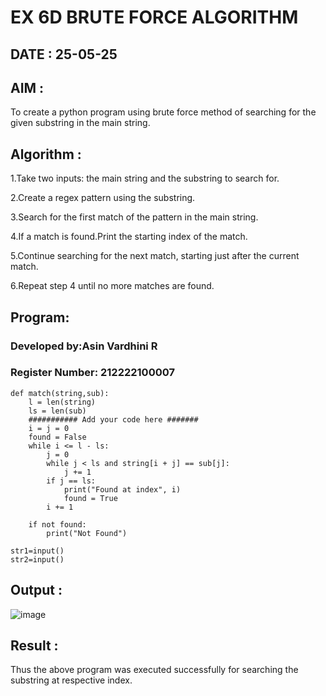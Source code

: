 # EX 6D BRUTE FORCE ALGORITHM

## DATE : 25-05-25

## AIM :

To create a python program using brute force method of searching for the given substring in the main string.

## Algorithm :

1.Take two inputs: the main string and the substring to search for.

2.Create a regex pattern using the substring.

3.Search for the first match of the pattern in the main string.

4.If a match is found.Print the starting index of the match.

5.Continue searching for the next match, starting just after the current match.

6.Repeat step 4 until no more matches are found.

## Program:


### Developed by:Asin Vardhini R
### Register Number: 212222100007

```
def match(string,sub):
    l = len(string)
    ls = len(sub)
    ########### Add your code here #######
    i = j = 0
    found = False
    while i <= l - ls:
        j = 0
        while j < ls and string[i + j] == sub[j]:
            j += 1
        if j == ls:
            print("Found at index", i)
            found = True
        i += 1
    
    if not found:
        print("Not Found")

str1=input()
str2=input()

```

## Output :

![image](https://github.com/user-attachments/assets/75c27e26-c4dc-456e-971d-5c5ae641cb61)


## Result :

Thus the above program was executed successfully for searching the substring at respective index.
